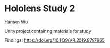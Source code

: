 # Hololens Study 2
Hansen Wu

Unity project containing materials for study

Findings: https://doi.org/10.1109/VR.2019.8797965
